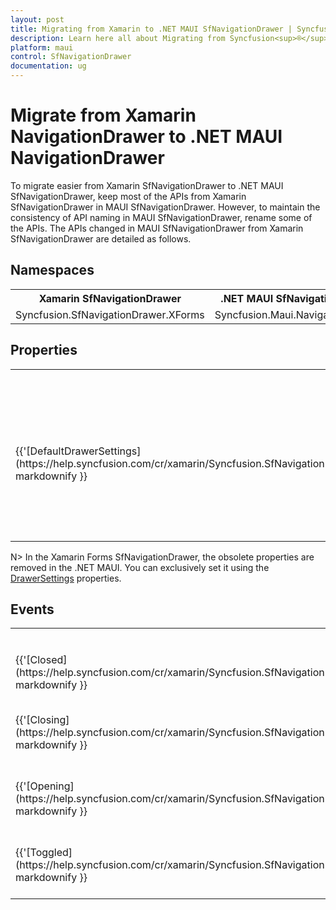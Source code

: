 ```yaml
---
layout: post
title: Migrating from Xamarin to .NET MAUI SfNavigationDrawer | Syncfusion<sup>®</sup> 
description: Learn here all about Migrating from Syncfusion<sup>®</sup> Xamarin NavigationDrawer to Syncfusion<sup>®</sup> .NET MAUI NavigationDrawer control and more.
platform: maui
control: SfNavigationDrawer
documentation: ug
---  
```


# Migrate from Xamarin NavigationDrawer to .NET MAUI NavigationDrawer 

To migrate easier from Xamarin SfNavigationDrawer to .NET MAUI SfNavigationDrawer, keep most of the APIs from Xamarin SfNavigationDrawer in MAUI SfNavigationDrawer. However, to maintain the consistency of API naming in MAUI SfNavigationDrawer, rename some of the APIs. The APIs changed in MAUI SfNavigationDrawer from Xamarin SfNavigationDrawer are detailed as follows.

## Namespaces 

<table>
<tr>
<th>Xamarin SfNavigationDrawer</th>
<th>.NET MAUI SfNavigationDrawer</th></tr>
<tr>
<td>Syncfusion.SfNavigationDrawer.XForms</td>
<td>Syncfusion.Maui.NavigationDrawer</td></tr>
</table>

## Properties

<table> 
<tr>
<th>Xamarin SfNavigationDrawer</th>
<th>.NET MAUI SfNavigationDrawer</th>
<th>Description</th></tr>
<tr>
<td>{{'[DefaultDrawerSettings](https://help.syncfusion.com/cr/xamarin/Syncfusion.SfNavigationDrawer.XForms.SfNavigationDrawer.html#Syncfusion_SfNavigationDrawer_XForms_SfNavigationDrawer_DefaultDrawerSettings)'| markdownify }}</td>
<td>{{'[DrawerSettings](https://help.syncfusion.com/cr/maui/Syncfusion.Maui.NavigationDrawer.SfNavigationDrawer.html#Syncfusion_Maui_NavigationDrawer_SfNavigationDrawer_DrawerSettings)'| markdownify}}</td>
<td>Gets or sets the DrawerSettings, which is a container for various customization options, allowing the appearance of the navigation drawer to be customized.</td></tr>
</table>

N> In the Xamarin Forms SfNavigationDrawer, the obsolete properties are removed in the .NET MAUI. You can exclusively set it using the [DrawerSettings](https://help.syncfusion.com/cr/maui/Syncfusion.Maui.NavigationDrawer.SfNavigationDrawer.html#Syncfusion_Maui_NavigationDrawer_SfNavigationDrawer_DrawerSettings) properties.

## Events

<table>
<tr>
<th>Xamarin SfNavigationDrawer</th>
<th>.NET MAUI SfNavigationDrawer</th>
<th>Description</th>
</tr>
<tr>
<td>{{'[Closed](https://help.syncfusion.com/cr/xamarin/Syncfusion.SfNavigationDrawer.XForms.SfNavigationDrawer.html#Syncfusion_SfNavigationDrawer_XForms_SfNavigationDrawer_Closed)'| markdownify }}</td>
<td>{{'[DrawerClosed](https://help.syncfusion.com/cr/maui/Syncfusion.Maui.NavigationDrawer.SfNavigationDrawer.html#Syncfusion_Maui_NavigationDrawer_SfNavigationDrawer_DrawerClosed)'| markdownify }}</td>
<td>Occurs whenever the drawer is closed.</td>
</tr>
<tr>
<td>{{'[Closing](https://help.syncfusion.com/cr/xamarin/Syncfusion.SfNavigationDrawer.XForms.SfNavigationDrawer.html#Syncfusion_SfNavigationDrawer_XForms_SfNavigationDrawer_Closing)'| markdownify }}</td>
<td>{{'[DrawerClosing](https://help.syncfusion.com/cr/maui/Syncfusion.Maui.NavigationDrawer.SfNavigationDrawer.html#Syncfusion_Maui_NavigationDrawer_SfNavigationDrawer_DrawerClosing)'| markdownify }}</td>
<td>Occurs before whenever the drawer is closing.</td>
</tr>
<tr>
<td>{{'[Opening](https://help.syncfusion.com/cr/xamarin/Syncfusion.SfNavigationDrawer.XForms.SfNavigationDrawer.html#Syncfusion_SfNavigationDrawer_XForms_SfNavigationDrawer_Opening)'| markdownify }}</td>
<td>{{'[DrawerOpening](https://help.syncfusion.com/cr/maui/Syncfusion.Maui.NavigationDrawer.SfNavigationDrawer.html#Syncfusion_Maui_NavigationDrawer_SfNavigationDrawer_DrawerOpening)'| markdownify }}</td>
<td>Occurs before whenever the drawer is opening.</td>
</tr>
<tr>
<td>{{'[Toggled](https://help.syncfusion.com/cr/xamarin/Syncfusion.SfNavigationDrawer.XForms.SfNavigationDrawer.html#Syncfusion_SfNavigationDrawer_XForms_SfNavigationDrawer_Toggled)'| markdownify }}</td>
<td>{{'[DrawerToggled](https://help.syncfusion.com/cr/maui/Syncfusion.Maui.NavigationDrawer.SfNavigationDrawer.html#Syncfusion_Maui_NavigationDrawer_SfNavigationDrawer_DrawerToggled)'| markdownify }}</td>
<td>Occurs whenever the drawer is opened or closed.</td>
</tr>
</table>